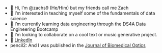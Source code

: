 - 👋 Hi, I’m @zachs9 (He/Him) but my friends call me Zach 
- 👀 I’m interested in teaching myself some of the fundamentals of data science
- 🌱 I’m currently learning data engineering through the DS4A Data Engineering Bootcamp
- 💞️ I’m looking to collaborate on a cool text or music generative project.
- :office: [LinkedIn](https://www.linkedin.com/in/zach-segal/) 
- pencil2: And I was published in the [Journal of Biomedical Optics](https://www.spiedigitallibrary.org/journals/journal-of-biomedical-optics/volume-26/issue-04/043009/Globally-deployed-COVID-19-fever-screening-devices-using-infrared-thermographs/10.1117/1.JBO.26.4.043009.full?SSO=1)


